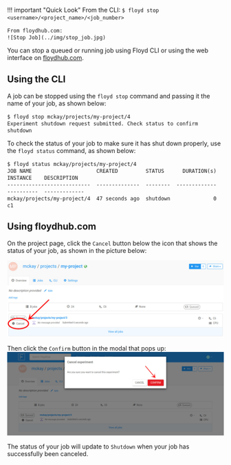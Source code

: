 !!! important "Quick Look"
    From the CLI:
    ```
    $ floyd stop <username>/<project_name>/<job_number>
    ```

    From floydhub.com:
    ![Stop Job](../img/stop_job.jpg)


You can stop a queued or running job using Floyd CLI or using the web interface
on [floydhub.com](https://www.floydhub.com).

## Using the CLI
A job can be stopped using the `floyd stop` command and passing it the name of
your job, as shown below:

```
$ floyd stop mckay/projects/my-project/4
Experiment shutdown request submitted. Check status to confirm shutdown
```

To check the status of your job to make sure it has shut down properly, use the
`floyd status` command, as shown below:

```
$ floyd status mckay/projects/my-project/4
JOB NAME                     CREATED         STATUS      DURATION(s)  INSTANCE    DESCRIPTION
---------------------------  --------------  --------  -------------  ----------  -------------
mckay/projects/my-project/4  47 seconds ago  shutdown              0  c1
```

## Using floydhub.com
On the project page, click the `Cancel` button below the icon that shows the status of your job, as shown in the picture below:

![Stop Job](../img/stop_job.jpg)

Then click the `Confirm` button in the modal that pops up:
![Stop Job Confirm](../img/stop_job_modal.jpg)

The status of your job will update to `Shutdown` when your job has successfully
been canceled.
